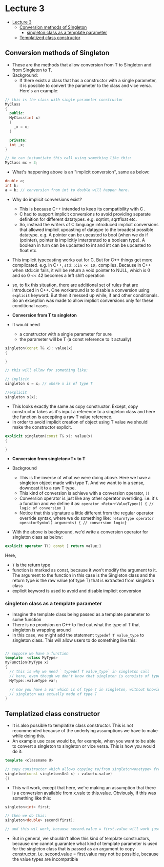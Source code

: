 # Lecture 3

- [Lecture 3](#lecture-3)
  - [Conversion methods of Singleton](#conversion-methods-of-singleton)
    - [singleton class as a template parameter](#singleton-class-as-a-template-parameter)
  - [Templatized class constructor](#templatized-class-constructor)

## Conversion methods of Singleton

- These are the methods that allow conversion from T to Singleton<T> and from Singleton<T> to T.
- Background:
  - If there exists a class that has a constructor with a single parameter, it is possible to convert the parameter to the class and vice versa. Here's an example:

```cpp
// this is the class with single parameter constructor
MyClass
{
  public:
  MyClass(int x)
  {
    _x = x;
  }

  private:
  int _x;
}

// We can instantiate this call using something like this:
MyClass mc = 3;
```

- What's happening above is an "implicit conversion", same as below:

```cpp
double a;
int b;
a = b; // conversion from int to double will happen here.
```

- Why do implicit conversions exist?
  - This is because C++ intended to keep its compatibility with C .
  - C had to support implicit conversions to avoid providing separate definition for different datatypes. e.g. sqrtint, sqrtfloat etc.
  - So, instead the writers of C language introduced implicit conversions that allowed implicit upcasting of dataype to the broadest possible datatype. e.g. A pointer can be upcasted to bool (when we do if (pointer), pointer is implicitly imterpreted to a boolean type). A boolean in turn can be upcasted to int and int can be upcasted to float etc.
- This implicit typecasting works out for C. But for C++ things get more complicated. e.g. in C++, `std::cin << 10;` compiles. Because in C++ when std::cin fails, it will be return a void pointer to NULL, which is 0 and so 0 << 42 becomes a left shift operation
- so, to fix this situation, there are additional set of rules that are introduced in C++. One workaround is to disable a conversion using `explicit` keyword. But then it messed up while, if and other conditionals. So an exception was made to allow implicit conversions only for these conditional cases.

- **Conversion from T to singleton<T>**
- It would need
  - a constructor with a single parameter for sure
  - the parameter will be T (a const reference to it actually)

```cpp
singleton(const T& x): value(x)
{

}

// this will allow for something like:

// implicit
singleton s = x; // where x is of type T

//explicit
singleton s(x);
```

- This looks exactly the same as copy constructor. Except, copy constructor takes as it's input a reference to a singleton class and here the function is accepting a raw T value reference.
- In order to avoid implicit creation of object using T value we should make the constructor explicit.

```cpp
explicit singleton(const T& x): value(x)
{

}
```

- **Conversion from singleton\<T\> to T**

- Background
  - This is the inverse of what we were doing above. Here we have a singleton object made with type T. And we want to in a sense, downcast it to a raw T type.
  - This kind of conversion is achieve with a conversion operator, `()`
  - Conversion operator is just like any other operator overriding. i.e. it's a function and we define it as: `operator <ReturnValueType>() { // logic of conversion }`
  - Notice that this signature a little different from the regular operator override syntax, where we do something like: `returnType operator operatorSymbol( arguments) { // conversion logic}`
- With the above is background, we'd write a conversion operator for singleton class as below:

```cpp
explicit operator T() const { return value;}
```

Here,

- `T` is the return type
- function is marked as const, because it won't modify the argument to it. The argument to the function in this case is the Singleton class and the return type is the raw value (of type T) that is extracted from singleton class
- explicit keyword is used to avoid and disable implicit conversion

### singleton class as a template parameter

- Imagine the template class being passed as a template parameter to some function
- There is no provision on C++ to find out what the type of T that singleton is wrapping around
- In this case, we might add the statement `typedef T value_type` to singleton class. This will allow users to do something like this:

```cpp

// suppose we have a function
template  <class MyType>
myFunction(MyType x)
{
  // this is why we need ` typedef T value_type` in singleton call
  // here, even though we don't know that singleton is consists of type T
  MyType::valueType var;

  // now you have a var which is of type T in singleton, without knowing that
  // singleton was actually made of type T
}
```

## Templatized class constructor

- It is also possible to templatize class constructor. This is not recommended because of the underlying assumptions we have to make while doing this.
- An example use case would be, for example, when you want to be able to convert a singleton<int> to singleton<float> or vice versa. This is how you would do it:

```cpp
template <classname U>

// copy constructor which allows copying to/from singleton<onetype> from/to singleton<anothertype>
singleton(const singleton<U>& x) : value(x.value)
{}
```

- This will work, except that here, we're making an assumption that there is a conversion available from x.vale to this.value. Obviously, if this was something like this:

```cpp
singleton<int> first;

// then we do this:
singleton<double> second(first);

// and this wil work, because second.value = first.value will work just fine
```

- But in general, we shouldn't allow this kind of template constructors, because one cannot guarantee what kind of template parameter is used for the singleton class that is passed as an argument to copy constructor. i.e. second.value = first.value may not be possible, because the value types are incompatible